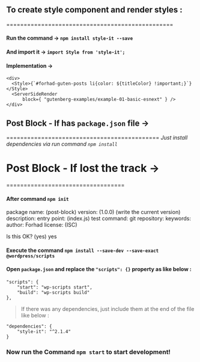 ## To create style component and render styles :
================================================

#### Run the command → `npm install style-it --save`
#### And import it → `import Style from 'style-it';`
#### Implementation →
```JS
<div>
  <Style>{`#forhad-guten-posts li{color: ${titleColor} !important;}`}</Style>
  <ServerSideRender
      block={ "gutenberg-examples/example-01-basic-esnext" } />
</div>
```



## Post Block - If has `package.json` file →
============================================
*Just install dependencies via run command `npm install`*



# Post Block - If lost the track →
==================================
#### After command `npm init`

package name: (post-block)
version: (1.0.0) (write the current version)
description:
entry point: (index.js)
test command:
git repository:
keywords:
author: Forhad
license: (ISC)

Is this OK? (yes) yes

#### Execute the command `npm install --save-dev --save-exact @wordpress/scripts`

#### Open `package.json` and replace the `"scripts": {}` property as like below :
```JS
"scripts": {
	"start": "wp-scripts start",
	"build": "wp-scripts build"
},
```

> If there was any dependencies, just include them at the end of the file like below :

```JS
"dependencies": {
	"style-it": "^2.1.4"
}
```

### Now run the Command `npm start` to start development!
